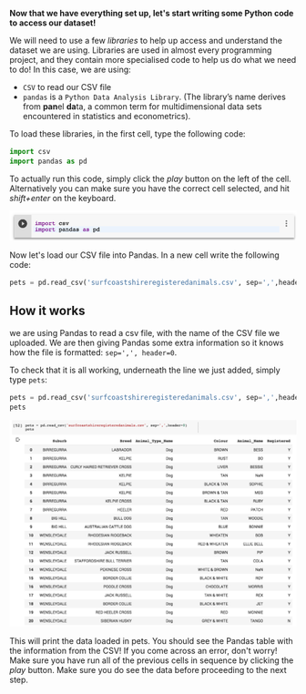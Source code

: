 **Now that we have everything set up, let's start writing some Python code to access our dataset!**

We will need to use a few *libraries* to help up access and understand the dataset we are using. Libraries are used in almost every programming project, and they contain more specialised code to help us do what we need to do! In this case, we are using:
  * `CSV` to read our CSV file
  * `pandas` is a `Python Data Analysis Library`. (The library’s name derives from **pan**el **da**ta, a common term for multidimensional data sets encountered in statistics and econometrics).

To load these libraries, in the first cell, type the following code:
```python
import csv
import pandas as pd
```

To actually run this code, simply click the *play* button on the left of the cell. Alternatively you can make sure you have the correct cell selected, and hit *shift+enter* on the keyboard.

![pets dataframe](https://raw.githubusercontent.com/itco-education/data-science/master/Documentation/Images/code_in_cell.png)

Now let's load our CSV file into Pandas. In a new cell write the following code:

```python
pets = pd.read_csv('surfcoastshireregisteredanimals.csv', sep=',',header=0)
```

## How it works
we are using Pandas to read a csv file, with the name of the CSV file we uploaded. We are then giving Pandas some extra information so it knows how the file is formatted: `sep=',', header=0`.

To check that it is all working, underneath the line we just added, simply type `pets`:
```python
pets = pd.read_csv('surfcoastshireregisteredanimals.csv', sep=',',header=0)
pets
```
![pets dataframe](https://raw.githubusercontent.com/itco-education/data-science/master/Documentation/Images/pets.png)

This will print the data loaded in pets. You should see the Pandas table with the information from the CSV! If you come across an error, don't worry! Make sure you have run all of the previous cells in sequence by clicking the *play* button. Make sure you do see the data before proceeding to the next step.